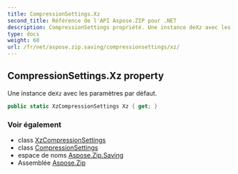 ```yaml
---
title: CompressionSettings.Xz
second_title: Référence de l'API Aspose.ZIP pour .NET
description: CompressionSettings propriété. Une instance deXz avec les paramètres par défaut.
type: docs
weight: 60
url: /fr/net/aspose.zip.saving/compressionsettings/xz/
---
```

## CompressionSettings.Xz property

Une instance de`Xz` avec les paramètres par défaut.

```csharp
public static XzCompressionSettings Xz { get; }
```

### Voir également

* class [XzCompressionSettings](../../xzcompressionsettings/)
* class [CompressionSettings](../)
* espace de noms [Aspose.Zip.Saving](../../compressionsettings/)
* Assemblée [Aspose.Zip](../../../)


